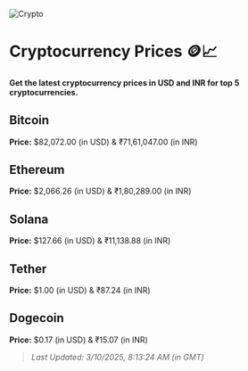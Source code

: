 
![Crypto](https://www.techguide.com.au/wp-content/uploads/2020/11/crypto3.jpeg)

# Cryptocurrency Prices 🪙📈

#### Get the latest cryptocurrency prices in USD and INR for top 5 cryptocurrencies.

## Bitcoin

**Price:** $82,072.00 (in USD) & ₹71,61,047.00 (in INR)

## Ethereum

**Price:** $2,066.26 (in USD) & ₹1,80,289.00 (in INR)

## Solana

**Price:** $127.66 (in USD) & ₹11,138.88 (in INR)

## Tether

**Price:** $1.00 (in USD) & ₹87.24 (in INR)

## Dogecoin

**Price:** $0.17 (in USD) & ₹15.07 (in INR)

> _Last Updated: 3/10/2025, 8:13:24 AM (in GMT)_
